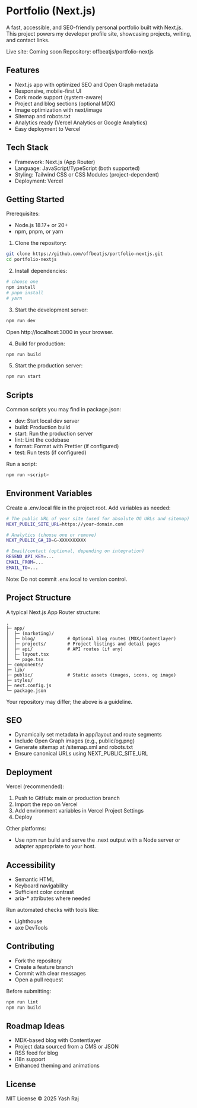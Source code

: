 # Portfolio (Next.js)

A fast, accessible, and SEO-friendly personal portfolio built with Next.js. This project powers my developer profile site, showcasing projects, writing, and contact links.

Live site: Coming soon
Repository: offbeatjs/portfolio-nextjs

## Features

- Next.js app with optimized SEO and Open Graph metadata
- Responsive, mobile-first UI
- Dark mode support (system-aware)
- Project and blog sections (optional MDX)
- Image optimization with next/image
- Sitemap and robots.txt
- Analytics ready (Vercel Analytics or Google Analytics)
- Easy deployment to Vercel

## Tech Stack

- Framework: Next.js (App Router)
- Language: JavaScript/TypeScript (both supported)
- Styling: Tailwind CSS or CSS Modules (project-dependent)
- Deployment: Vercel

## Getting Started

Prerequisites:
- Node.js 18.17+ or 20+
- npm, pnpm, or yarn

1) Clone the repository:
```bash
git clone https://github.com/offbeatjs/portfolio-nextjs.git
cd portfolio-nextjs
```

2) Install dependencies:
```bash
# choose one
npm install
# pnpm install
# yarn
```

3) Start the development server:
```bash
npm run dev
```
Open http://localhost:3000 in your browser.

4) Build for production:
```bash
npm run build
```

5) Start the production server:
```bash
npm run start
```

## Scripts

Common scripts you may find in package.json:
- dev: Start local dev server
- build: Production build
- start: Run the production server
- lint: Lint the codebase
- format: Format with Prettier (if configured)
- test: Run tests (if configured)

Run a script:
```bash
npm run <script>
```

## Environment Variables

Create a .env.local file in the project root. Add variables as needed:
```bash
# The public URL of your site (used for absolute OG URLs and sitemap)
NEXT_PUBLIC_SITE_URL=https://your-domain.com

# Analytics (choose one or remove)
NEXT_PUBLIC_GA_ID=G-XXXXXXXXXX

# Email/contact (optional, depending on integration)
RESEND_API_KEY=...
EMAIL_FROM=...
EMAIL_TO=...
```

Note: Do not commit .env.local to version control.

## Project Structure

A typical Next.js App Router structure:
```
.
├─ app/
│  ├─ (marketing)/
│  ├─ blog/            # Optional blog routes (MDX/Contentlayer)
│  ├─ projects/        # Project listings and detail pages
│  ├─ api/             # API routes (if any)
│  ├─ layout.tsx
│  └─ page.tsx
├─ components/
├─ lib/
├─ public/             # Static assets (images, icons, og image)
├─ styles/
├─ next.config.js
└─ package.json
```

Your repository may differ; the above is a guideline.

## SEO

- Dynamically set metadata in app/layout and route segments
- Include Open Graph images (e.g., public/og.png)
- Generate sitemap at /sitemap.xml and robots.txt
- Ensure canonical URLs using NEXT_PUBLIC_SITE_URL

## Deployment

Vercel (recommended):
1) Push to GitHub: main or production branch
2) Import the repo on Vercel
3) Add environment variables in Vercel Project Settings
4) Deploy

Other platforms:
- Use npm run build and serve the .next output with a Node server or adapter appropriate to your host.

## Accessibility

- Semantic HTML
- Keyboard navigability
- Sufficient color contrast
- aria-* attributes where needed

Run automated checks with tools like:
- Lighthouse
- axe DevTools

## Contributing

- Fork the repository
- Create a feature branch
- Commit with clear messages
- Open a pull request

Before submitting:
```bash
npm run lint
npm run build
```

## Roadmap Ideas

- MDX-based blog with Contentlayer
- Project data sourced from a CMS or JSON
- RSS feed for blog
- i18n support
- Enhanced theming and animations

## License

MIT License © 2025 Yash Raj
